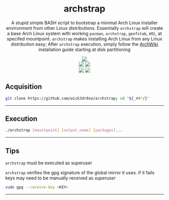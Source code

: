 <div align="center">
<h1>archstrap</h1>
<p>A stupid simple BASH script to bootstrap a minimal Arch Linux installer environment from other Linux distributions. Essentially <code>archstrap</code> will create a base Arch Linux system with working <code>pacman</code>, <code>archstrap</code>, <code>genfstab</code>, etc, at specifed mountpoint. <code>archstrap</code> makes installing Arch Linux from any Linux distribution easy; After <code>archstrap</code> execution, simply follow the <a href='https://wiki.archlinux.org/title/Installation_guide#Partition_the_disks'>ArchWiki</a> installation guide starting at disk partitioning</p>
<img src="https://raw.githubusercontent.com/wick3dr0se/archstrap/master/archstrap.webp"></img>
<br>
<img src="https://shields.io/badge/made-with%20%20bash-green?style=flat-square&color=d5c4a1&labelColor=1d2021&logo=gnu-bash">
<img src=https://img.shields.io/badge/Maintained%3F-yes-green.svg></img>
<br>
<img src="https://img.shields.io/github/license/wick3dr0se/archstrap?style=flat-square&logo=license">
<a href="https://discord.gg/W4mQqNnfSq">
<img src="https://discordapp.com/api/guilds/913584348937207839/widget.png?style=shield"/></a>
</div>

## Acquisition
```bash
git clone https://github.com/wick3dr0se/archstrap; cd "${_##*/}"
```
---

## Execution
```bash
./archstrap [mountpoint] [output_name] [packages]...
```
---

## Tips
`archstrap` must be executed as superuser

`archstrap` verifies the gpg signature of the global mirror it uses. if it fails keys may need to be manually received as *superuser*
```bash
sudo gpg --receive-key <KEY>
```
---